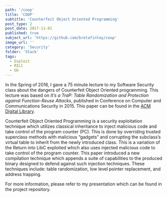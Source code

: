 ```yaml
---
path: '/coop'
title: 'COOP'
subtitle: 'Counterfeit Object Oriented Programming'
post_type: 2
post_date: 2017-11-01
published: true
subject_url: 'https://github.com/bretafinley/coop'
image_url: ''
category: 'Security'
folder: 'Stack'
tags:
  - Exploit
  - RILC
  - OO
---
```


In the Spring of 2016, I gave a 75 minute lecture to my Software Security class about the dangers of Counterfeit Object Oriented programming. This lecture was based on *It’s a TraP: Table Randomization and Protection against Function-Reuse Attacks*, published in Conference on Computer and Communications Security in 2015. This paper can be found in the [ACM Digital Library](https://dl.acm.org/citation.cfm?id=2813682]).

Counterfeit Object Oriented Programming is a security exploitation technique which utilizes classical inheritance to inject malicious code and take control of the program counter (PC). This is done by overriding trusted superclass methods with malicious “gadgets” and corrupting the subclass’s virtual table to inherit from the newly introduced class. This is a variation of the Return into LibC exploited which also uses injected malicious code to take control of the program counter. This paper introduced a new compilation technique which appends a suite of capabilities to the produced binary designed to defend against such injection techniques. These techniques include: table randomization, low level pointer replacement, and address trapping.

For more information, please refer to my presentation which can be found in the project repository.

